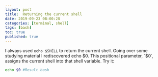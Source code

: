 ```yaml
---
layout: post
title:  Returning the current shell
date: 2019-09-23 08:00:28
categories: [terminal, shell]
tags: [bash]
toc: true
published: true
---
```


I always used `echo $SHELL` to return the current shell. Going over some studying material I rediscovered echo $0. This positional parameter, `$0`, assigns the current shell into that shell variable.
Try it:
```sh
echo $0 #Result bash
```
